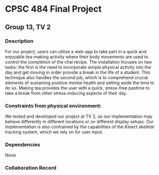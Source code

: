 # CPSC 484 Final Project
## Group 13, TV 2

### Description
For our project, users can utilize a web-app to take part in a quick and enjoyable tea-making activity where their body movements are used to control the completion of the chai recipe. The installation focuses on two tasks: the first is the need to incorporate simple physical activity into the day and get moving in order provide a break in the life of a student. This technique also handles the second job, which is to comprehend crucial elements of sustaining positive mental health and setting aside the time to do so. Making tea provides the user with a quick, stress-free pastime to take a break from other stress-inducing aspects of their day.

### Constraints from physical environment:
We tested and developed our project at TV 2, so our implementation may behave differently in different locations or on different display setups. Our implementation is also contrained by the capabilities of the Kinect skeletal tracking system, which we rely on for user input.

### Dependencies
None

### Collaboration Record


